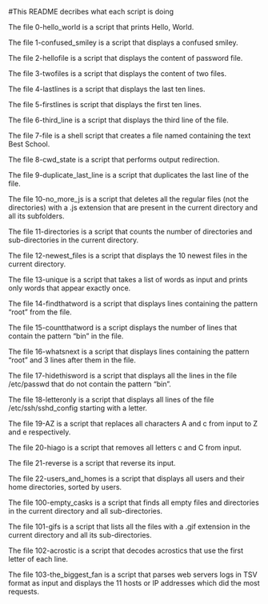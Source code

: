 #This README decribes what each script is doing

The file 0-hello_world is a script that prints Hello, World.

The file 1-confused_smiley is a script that displays a confused smiley.

The file 2-hellofile is a script that displays the content of password file.

The file 3-twofiles is a script that displays the content of two files.

The file 4-lastlines is a script that displays the last ten lines.

The file 5-firstlines is script that displays the first ten lines.

The file 6-third_line is a script that displays the third line of the file.

The file 7-file is a shell script that creates a file named containing the text Best School.

The file 8-cwd_state is a script that performs output redirection.

The file 9-duplicate_last_line is a script that duplicates the last line of the file.

The file 10-no_more_js is a script that deletes all the regular files (not the directories) with a .js extension that are present in the current directory and all its subfolders.

The file 11-directories is a script that counts the number of directories and sub-directories in the current directory.

The file 12-newest_files is a script that displays the 10 newest files in the current directory.

The file 13-unique is a script that takes a list of words as input and prints only words that appear exactly once.

The file 14-findthatword is a script that displays lines containing the pattern “root” from the file.

The file 15-countthatword is a script displays the number of lines that contain the pattern “bin” in the file.

The file 16-whatsnext is a script that displays lines containing the pattern “root” and 3 lines after them in the file.

The file 17-hidethisword is a script that displays all the lines in the file /etc/passwd that do not contain the pattern “bin”.

The file 18-letteronly is a script that displays all lines of the file /etc/ssh/sshd_config starting with a letter.

The file 19-AZ is a script that replaces all characters A and c from input to Z and e respectively.

The file 20-hiago is a script that removes all letters c and C from input.

The file 21-reverse is a script that reverse its input.

The file 22-users_and_homes is a script that displays all users and their home directories, sorted by users.

The file 100-empty_casks is a script that finds all empty files and directories in the current directory and all sub-directories.

The file 101-gifs is a script that lists all the files with a .gif extension in the current directory and all its sub-directories.

The file 102-acrostic is a script that decodes acrostics that use the first letter of each line.

The file 103-the_biggest_fan is a script that parses web servers logs in TSV format as input and displays the 11 hosts or IP addresses which did the most requests.
